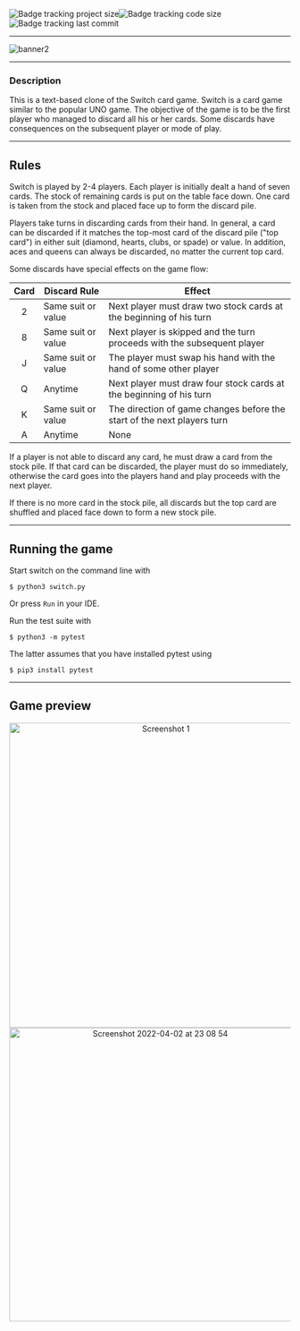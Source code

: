 ![Badge tracking project size](https://img.shields.io/github/repo-size/Preffet/Python-switch-card-game?color=%2380006d)![Badge tracking code size](https://img.shields.io/github/languages/code-size/Preffet/Python-Switch-card-game?color=%235a0080)![Badge tracking last commit](https://img.shields.io/github/last-commit/Preffet/Python-switch-card-game?color=%23260080)

-----------------------------------------------------------------------------

![banner2](https://user-images.githubusercontent.com/84241003/161401729-d59858d4-167a-4a79-bdcd-9e50c6c5f49b.png)

-----------------------------------------------------------------------------
### Description
This is a text-based clone of the Switch card game.
Switch is a card game similar to the popular UNO game. The objective
of the game is to be the first player who managed to discard all his
or her cards. Some discards have consequences on the subsequent player
or mode of play.

-----------------------------------------------------------------------------
## Rules

Switch is played by 2-4 players. Each player is initially dealt a hand
of seven cards. The stock of remaining cards is put on the table face
down. One card is taken from the stock and placed face up to form the
discard pile.

Players take turns in discarding cards from their hand. In general,
a card can be discarded if it matches the top-most card of the discard
pile ("top card") in either suit (diamond, hearts, clubs, or spade) or
value. In addition, aces and queens can always be discarded, no matter
the current top card.

Some discards have special effects on the game flow:

| Card  | Discard Rule       | Effect                                                                  |
| :---: | ------------------ | ----------------------------------------------------------------------- |
| 2     | Same suit or value | Next player must draw two stock cards at the beginning of his turn      |
| 8     | Same suit or value | Next player is skipped and the turn proceeds with the subsequent player |
| J     | Same suit or value | The player must swap his hand with the hand of some other player        |
| Q     | Anytime            | Next player must draw four stock cards at the beginning of his turn     |
| K     | Same suit or value | The direction of game changes before the start of the next players turn |
| A     | Anytime            | None                                                                    |

If a player is not able to discard any card, he must draw a card from
the stock pile. If that card can be discarded, the player must do so
immediately, otherwise the card goes into the players hand and play
proceeds with the next player.

If there is no more card in the stock pile, all discards but the top
card are shuffled and placed face down to form a new stock pile.


-----------------------------------------------------------------------------
## Running the game

Start switch on the command line with

	$ python3 switch.py

Or press `Run` in your IDE.

Run the test suite with

	$ python3 -m pytest

The latter assumes that you have installed pytest using

    $ pip3 install pytest
    
-----------------------------------------------------------------------------
## Game preview

<p style="text-align:center;">
<img width="545" alt="Screenshot 1" src="https://user-images.githubusercontent.com/84241003/161402921-cb1e5e18-98c7-4368-87a4-7b0d25055b06.png">

<img width="525" alt="Screenshot 2022-04-02 at 23 08 54" src="https://user-images.githubusercontent.com/84241003/161402955-0ec35ee7-f439-405d-bf1e-3d892e154835.png">
</p>

